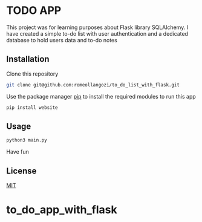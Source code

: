# TODO APP

This project was for learning purposes about Flask library SQLAlchemy. I have created a simple to-do list with user authentication and a dedicated database to hold users data and to-do notes

## Installation

Clone this repository
```bash
git clone git@github.com:romeollangozi/to_do_list_with_flask.git
```

Use the package manager [pip](https://pip.pypa.io/en/stable/) to install the required modules to run this app

```bash
pip install website
```

## Usage

```bash
python3 main.py
```

Have fun

## License

[MIT](https://choosealicense.com/licenses/mit/)
# to_do_app_with_flask
